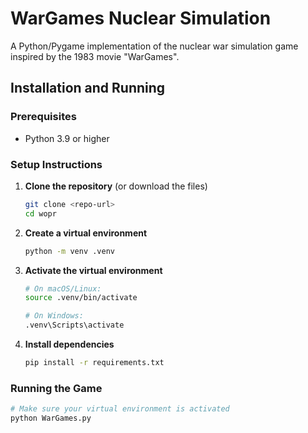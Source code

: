 # WarGames Nuclear Simulation

A Python/Pygame implementation of the nuclear war simulation game inspired by the 1983 movie "WarGames". 

## Installation and Running

### Prerequisites
- Python 3.9 or higher

### Setup Instructions

1. **Clone the repository** (or download the files)
   ```bash
   git clone <repo-url>
   cd wopr
   ```

2. **Create a virtual environment**
   ```bash
   python -m venv .venv
   ```

3. **Activate the virtual environment**
   ```bash
   # On macOS/Linux:
   source .venv/bin/activate
   
   # On Windows:
   .venv\Scripts\activate
   ```

4. **Install dependencies**
   ```bash
   pip install -r requirements.txt
   ```

### Running the Game
```bash
# Make sure your virtual environment is activated
python WarGames.py
```
